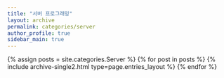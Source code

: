 ```yaml
---
title: "서버 프로그래밍"
layout: archive
permalink: categories/server
author_profile: true
sidebar_main: true
---
```



{% assign posts = site.categories.Server %}
{% for post in posts %} {% include archive-single2.html type=page.entries_layout %} {% endfor %}
